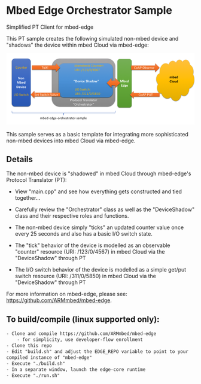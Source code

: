 # Mbed Edge Orchestrator Sample

Simplified PT Client for mbed-edge

This PT sample creates the following simulated non-mbed device and "shadows" the device within mbed Cloud via mbed-edge:

![image](./description.png)

This sample serves as a basic template for integrating more sophisticated non-mbed devices into mbed Cloud via mbed-edge.

## Details

The non-mbed device is "shadowed" in mbed Cloud through mbed-edge's Protocol Translator (PT): 

- View "main.cpp" and see how everything gets constructed and tied together...

- Carefully review the "Orchestrator" class as well as the "DeviceShadow" class and their respective roles and functions. 

- The non-mbed device simply "ticks" an updated counter value once every 25 seconds and also has a basic I/O switch state. 

- The "tick" behavior of the device is modelled as an observable "counter" resource (URI: /123/0/4567) in mbed Cloud via the "DeviceShadow" through PT

- The I/O switch behavior of the device is modelled as a simple get/put switch resource (URI: /311/0/5850) in mbed Cloud via the "DeviceShadow" through PT

For more information on mbed-edge, please see: https://github.com/ARMmbed/mbed-edge.

## To build/compile (linux supported only):

	- Clone and compile https://github.com/ARMmbed/mbed-edge 
		- for simplicity, use developer-flow enrollment
	- Clone this repo
	- Edit "build.sh" and adjust the EDGE_REPO variable to point to your compiled instance of "mbed-edge"
	- Execute "./build.sh"
	- In a separate window, launch the edge-core runtime
	- Execute "./run.sh"

